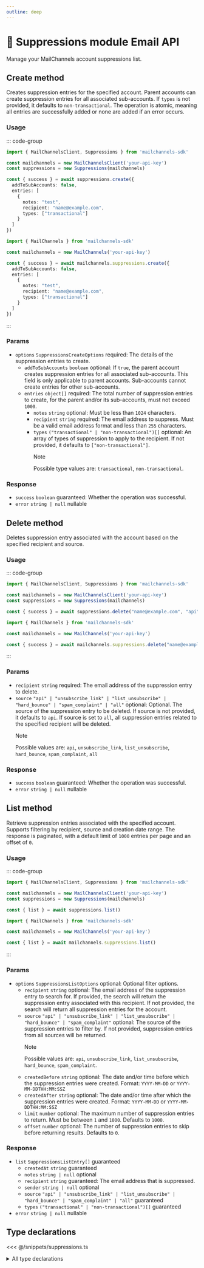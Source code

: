 ```yaml
---
outline: deep
---
```


# 🚫 Suppressions <Badge>module</Badge> <Badge>Email API</Badge>

<!-- #region description -->
Manage your MailChannels account suppressions list.
<!-- #endregion description -->

## Create <Badge type="info">method</Badge>

Creates suppression entries for the specified account. Parent accounts can create suppression entries for all associated sub-accounts. If `types` is not provided, it defaults to `non-transactional`. The operation is atomic, meaning all entries are successfully added or none are added if an error occurs.

### Usage

::: code-group
```ts [modular.ts]
import { MailChannelsClient, Suppressions } from 'mailchannels-sdk'

const mailchannels = new MailChannelsClient('your-api-key')
const suppressions = new Suppressions(mailchannels)

const { success } = await suppressions.create({
  addToSubAccounts: false,
  entries: [
    {
      notes: "test",
      recipient: "name@example.com",
      types: ["transactional"]
    }
  ]
})
```

```ts [full.ts]
import { MailChannels } from 'mailchannels-sdk'

const mailchannels = new MailChannels('your-api-key')

const { success } = await mailchannels.suppressions.create({
  addToSubAccounts: false,
  entries: [
    {
      notes: "test",
      recipient: "name@example.com",
      types: ["transactional"]
    }
  ]
})
```
:::

### Params

- `options` `SuppressionsCreateOptions` <Badge type="danger">required</Badge>: The details of the suppression entries to create.
  - `addToSubAccounts` `boolean` <Badge type="info">optional</Badge>: If `true`, the parent account creates suppression entries for all associated sub-accounts. This field is only applicable to parent accounts. Sub-accounts cannot create entries for other sub-accounts.
  - `entries` `object[]` <Badge type="danger">required</Badge>: The total number of suppression entries to create, for the parent and/or its sub-accounts, must not exceed `1000`.
    - `notes` `string` <Badge type="info">optional</Badge>: Must be less than `1024` characters.
    - `recipient` `string` <Badge type="danger">required</Badge>: The email address to suppress. Must be a valid email address format and less than `255` characters.
    - `types` `("transactional" | "non-transactional")[]` <Badge type="info">optional</Badge>: An array of types of suppression to apply to the recipient. If not provided, it defaults to `["non-transactional"]`.
      > [!NOTE]
      > Possible type values are: `transactional`, `non-transactional`.

### Response

- `success` `boolean` <Badge>guaranteed</Badge>: Whether the operation was successful.
- `error` `string | null` <Badge type="warning">nullable</Badge>

## Delete <Badge type="info">method</Badge>

Deletes suppression entry associated with the account based on the specified recipient and source.

### Usage

::: code-group
```ts [modular.ts]
import { MailChannelsClient, Suppressions } from 'mailchannels-sdk'

const mailchannels = new MailChannelsClient('your-api-key')
const suppressions = new Suppressions(mailchannels)

const { success } = await suppressions.delete("name@example.com", "api")
```

```ts [full.ts]
import { MailChannels } from 'mailchannels-sdk'

const mailchannels = new MailChannels('your-api-key')

const { success } = await mailchannels.suppressions.delete("name@example.com", "api")
```
:::

### Params

- `recipient` `string` <Badge type="danger">required</Badge>: The email address of the suppression entry to delete.
- `source` `"api" | "unsubscribe_link" | "list_unsubscribe" | "hard_bounce" | "spam_complaint" | "all"` <Badge type="info">optional</Badge>: Optional. The source of the suppression entry to be deleted. If source is not provided, it defaults to `api`. If source is set to `all`, all suppression entries related to the specified recipient will be deleted.
  > [!NOTE]
  > Possible values are: `api`, `unsubscribe_link`, `list_unsubscribe`, `hard_bounce`, `spam_complaint`, `all`

### Response

- `success` `boolean` <Badge>guaranteed</Badge>: Whether the operation was successful.
- `error` `string | null` <Badge type="warning">nullable</Badge>

## List <Badge type="info">method</Badge>

Retrieve suppression entries associated with the specified account. Supports filtering by recipient, source and creation date range. The response is paginated, with a default limit of `1000` entries per page and an offset of `0`.

### Usage

::: code-group
```ts [modular.ts]
import { MailChannelsClient, Suppressions } from 'mailchannels-sdk'

const mailchannels = new MailChannelsClient('your-api-key')
const suppressions = new Suppressions(mailchannels)

const { list } = await suppressions.list()
```

```ts [full.ts]
import { MailChannels } from 'mailchannels-sdk'

const mailchannels = new MailChannels('your-api-key')

const { list } = await mailchannels.suppressions.list()
```
:::

### Params

- `options` `SuppressionsListOptions` <Badge type="info">optional</Badge>: Optional filter options.
  - `recipient` `string` <Badge type="info">optional</Badge>: The email address of the suppression entry to search for. If provided, the search will return the suppression entry associated with this recipient. If not provided, the search will return all suppression entries for the account.
  - `source` `"api" | "unsubscribe_link" | "list_unsubscribe" | "hard_bounce" | "spam_complaint"` <Badge type="info">optional</Badge>: The source of the suppression entries to filter by. If not provided, suppression entries from all sources will be returned.
    > [!NOTE]
    > Possible values are: `api`, `unsubscribe_link`, `list_unsubscribe`, `hard_bounce`, `spam_complaint`.
  - `createdBefore` `string` <Badge type="info">optional</Badge>: The date and/or time before which the suppression entries were created. Format: `YYYY-MM-DD` or `YYYY-MM-DDTHH:MM:SSZ`
  - `createdAfter` `string` <Badge type="info">optional</Badge>: The date and/or time after which the suppression entries were created. Format: `YYYY-MM-DD` or `YYYY-MM-DDTHH:MM:SSZ`
  - `limit` `number` <Badge type="info">optional</Badge>: The maximum number of suppression entries to return. Must be between `1` and `1000`. Defaults to `1000`.
  - `offset` `number` <Badge type="info">optional</Badge>: The number of suppression entries to skip before returning results. Defaults to `0`.

### Response

- `list` `SuppressionsListEntry[]` <Badge>guaranteed</Badge>
  - `createdAt` `string` <Badge>guaranteed</Badge>
  - `notes` `string | null` <Badge type="info">optional</Badge>
  - `recipient` `string` <Badge>guaranteed</Badge>: The email address that is suppressed.
  - `sender` `string | null` <Badge type="info">optional</Badge>
  - `source` `"api" | "unsubscribe_link" | "list_unsubscribe" | "hard_bounce" | "spam_complaint" | "all"` <Badge>guaranteed</Badge>
  - `types` `("transactional" | "non-transactional")[]` <Badge>guaranteed</Badge>
- `error` `string | null` <Badge type="warning">nullable</Badge>

## Type declarations

<<< @/snippets/suppressions.ts

<details>
  <summary>All type declarations</summary>

  **Create type declarations**

  <<< @/snippets/suppressions-types.ts
  <<< @/snippets/suppressions-create-options.ts

  **List type declarations**

  <<< @/snippets/suppressions-source.ts
  <<< @/snippets/suppressions-list-options.ts
  <<< @/snippets/suppressions-list-entry.ts
  <<< @/snippets/suppressions-list-response.ts
</details>
